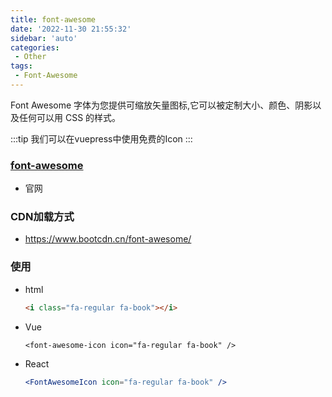 ```yaml
---
title: font-awesome
date: '2022-11-30 21:55:32'
sidebar: 'auto'
categories:
 - Other
tags:
 - Font-Awesome
---
```


Font Awesome 字体为您提供可缩放矢量图标,它可以被定制大小、颜色、阴影以及任何可以用 CSS 的样式。
<!-- more -->

:::tip
我们可以在vuepress中使用免费的Icon
:::

### [font-awesome](https://fontawesome.com/icons)
  - 官网


### CDN加载方式
  - https://www.bootcdn.cn/font-awesome/

### 使用
  - html
    ```html
    <i class="fa-regular fa-book"></i>
    ```

  - Vue 
    ```vue
    <font-awesome-icon icon="fa-regular fa-book" />
    ```
    
  - React
    ```jsx
    <FontAwesomeIcon icon="fa-regular fa-book" />
    ```